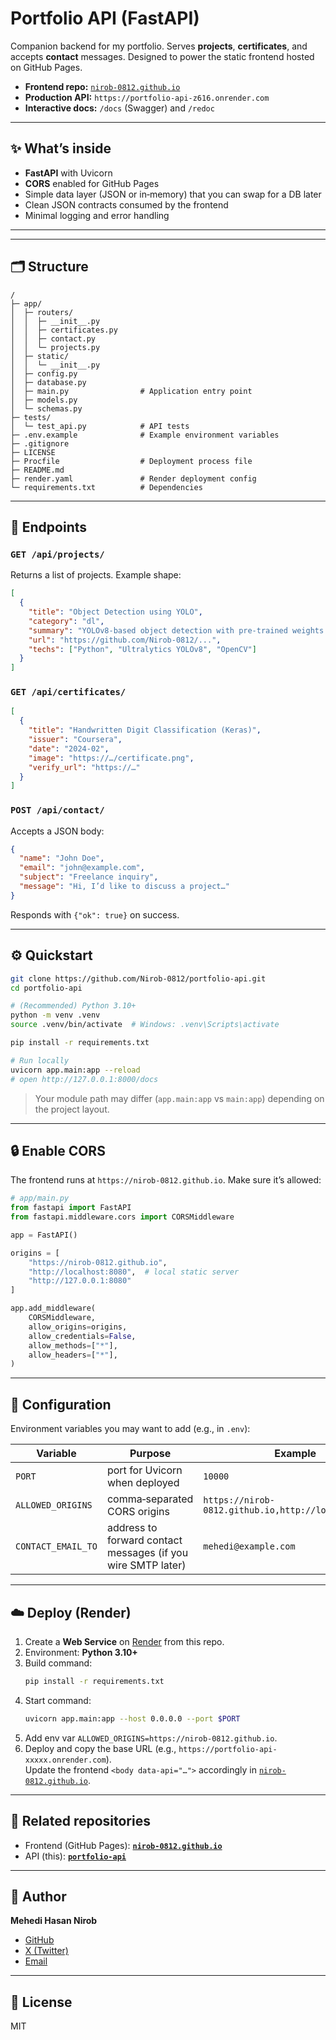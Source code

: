 
# Portfolio API (FastAPI)

Companion backend for my portfolio. Serves **projects**, **certificates**, and accepts **contact** messages. Designed to power the static frontend hosted on GitHub Pages.

- **Frontend repo:** [`nirob-0812.github.io`](https://github.com/Nirob-0812/nirob-0812.github.io)
- **Production API:** `https://portfolio-api-z616.onrender.com`
- **Interactive docs:** `/docs` (Swagger) and `/redoc`

---

## ✨ What’s inside

- **FastAPI** with Uvicorn
- **CORS** enabled for GitHub Pages
- Simple data layer (JSON or in‑memory) that you can swap for a DB later
- Clean JSON contracts consumed by the frontend
- Minimal logging and error handling

---

---

## 🗂 Structure

```
/
├─ app/
│  ├─ routers/
│  │  ├─ __init__.py
│  │  ├─ certificates.py
│  │  ├─ contact.py
│  │  └─ projects.py
│  ├─ static/
│  │  └─ __init__.py
│  ├─ config.py
│  ├─ database.py
│  ├─ main.py                # Application entry point
│  ├─ models.py
│  └─ schemas.py
├─ tests/
│  └─ test_api.py            # API tests
├─ .env.example              # Example environment variables
├─ .gitignore
├─ LICENSE
├─ Procfile                  # Deployment process file
├─ README.md
├─ render.yaml               # Render deployment config
└─ requirements.txt          # Dependencies

```

---

## 🧪 Endpoints

### `GET /api/projects/`
Returns a list of projects. Example shape:
```json
[
  {
    "title": "Object Detection using YOLO",
    "category": "dl",
    "summary": "YOLOv8-based object detection with pre-trained weights and sample inference.",
    "url": "https://github.com/Nirob-0812/...",
    "techs": ["Python", "Ultralytics YOLOv8", "OpenCV"]
  }
]
```

### `GET /api/certificates/`
```json
[
  {
    "title": "Handwritten Digit Classification (Keras)",
    "issuer": "Coursera",
    "date": "2024-02",
    "image": "https://…/certificate.png",
    "verify_url": "https://…"
  }
]
```

### `POST /api/contact/`
Accepts a JSON body:
```json
{
  "name": "John Doe",
  "email": "john@example.com",
  "subject": "Freelance inquiry",
  "message": "Hi, I’d like to discuss a project…"
}
```
Responds with `{"ok": true}` on success.

---

## ⚙️ Quickstart

```bash
git clone https://github.com/Nirob-0812/portfolio-api.git
cd portfolio-api

# (Recommended) Python 3.10+
python -m venv .venv
source .venv/bin/activate  # Windows: .venv\Scripts\activate

pip install -r requirements.txt

# Run locally
uvicorn app.main:app --reload
# open http://127.0.0.1:8000/docs
```

> Your module path may differ (`app.main:app` vs `main:app`) depending on the project layout.

---

## 🔒 Enable CORS

The frontend runs at `https://nirob-0812.github.io`. Make sure it’s allowed:

```python
# app/main.py
from fastapi import FastAPI
from fastapi.middleware.cors import CORSMiddleware

app = FastAPI()

origins = [
    "https://nirob-0812.github.io",
    "http://localhost:8080",  # local static server
    "http://127.0.0.1:8080"
]

app.add_middleware(
    CORSMiddleware,
    allow_origins=origins,
    allow_credentials=False,
    allow_methods=["*"],
    allow_headers=["*"],
)
```

---

## 🔧 Configuration

Environment variables you may want to add (e.g., in `.env`):

| Variable | Purpose | Example |
|---|---|---|
| `PORT` | port for Uvicorn when deployed | `10000` |
| `ALLOWED_ORIGINS` | comma‑separated CORS origins | `https://nirob-0812.github.io,http://localhost:8080` |
| `CONTACT_EMAIL_TO` | address to forward contact messages (if you wire SMTP later) | `mehedi@example.com` |

---

## ☁️ Deploy (Render)

1. Create a **Web Service** on [Render](https://render.com/) from this repo.
2. Environment: **Python 3.10+**
3. Build command:
   ```bash
   pip install -r requirements.txt
   ```
4. Start command:
   ```bash
   uvicorn app.main:app --host 0.0.0.0 --port $PORT
   ```
5. Add env var `ALLOWED_ORIGINS=https://nirob-0812.github.io`.
6. Deploy and copy the base URL (e.g., `https://portfolio-api-xxxxx.onrender.com`).  
   Update the frontend `<body data-api="…">` accordingly in [`nirob-0812.github.io`](https://github.com/Nirob-0812/nirob-0812.github.io).

---

## 🔗 Related repositories

- Frontend (GitHub Pages): **[`nirob-0812.github.io`](https://github.com/Nirob-0812/nirob-0812.github.io)**
- API (this): **[`portfolio-api`](https://github.com/Nirob-0812/portfolio-api)**

---

## 👤 Author

**Mehedi Hasan Nirob**  

- [GitHub](https://github.com/Nirob-0812)  
- [X (Twitter)](https://x.com/mhnirob0812)  
- [Email](mailto:mehedihasannirobcsediu@gmail.com)  

---

## 📝 License

MIT
